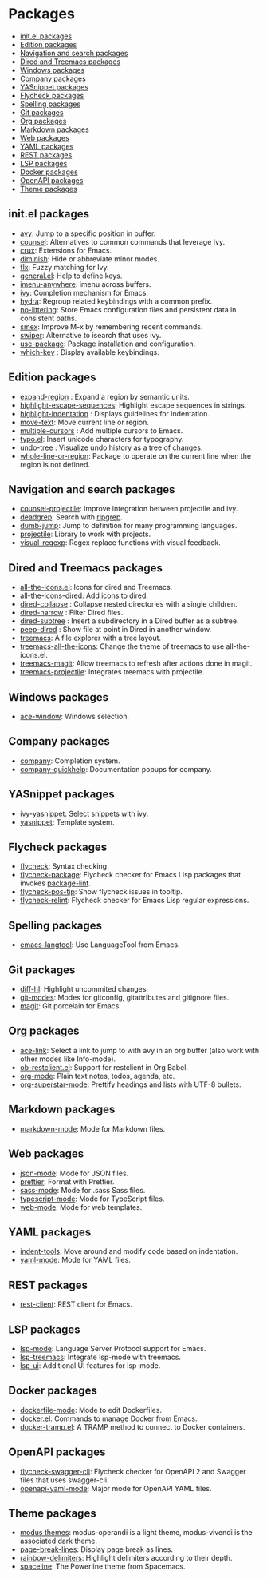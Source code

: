 # Packages

<!-- START doctoc generated TOC please keep comment here to allow auto update -->
<!-- DON'T EDIT THIS SECTION, INSTEAD RE-RUN doctoc TO UPDATE -->

- [init.el packages](#initel-packages)
- [Edition packages](#edition-packages)
- [Navigation and search packages](#navigation-and-search-packages)
- [Dired and Treemacs packages](#dired-and-treemacs-packages)
- [Windows packages](#windows-packages)
- [Company packages](#company-packages)
- [YASnippet packages](#yasnippet-packages)
- [Flycheck packages](#flycheck-packages)
- [Spelling packages](#spelling-packages)
- [Git packages](#git-packages)
- [Org packages](#org-packages)
- [Markdown packages](#markdown-packages)
- [Web packages](#web-packages)
- [YAML packages](#yaml-packages)
- [REST packages](#rest-packages)
- [LSP packages](#lsp-packages)
- [Docker packages](#docker-packages)
- [OpenAPI packages](#openapi-packages)
- [Theme packages](#theme-packages)

<!-- END doctoc generated TOC please keep comment here to allow auto update -->

## init.el packages

- [avy](https://github.com/abo-abo/avy): Jump to a specific position in buffer.
- [counsel](https://github.com/abo-abo/swiper): Alternatives to common commands that leverage Ivy.
- [crux](https://github.com/bbatsov/crux): Extensions for Emacs.
- [diminish](https://github.com/emacsmirror/diminish): Hide or abbreviate minor modes.
- [flx](https://github.com/lewang/flx): Fuzzy matching for Ivy.
- [general.el](https://github.com/noctuid/general.el): Help to define keys.
- [imenu-anywhere](https://github.com/vspinu/imenu-anywhere): imenu across buffers.
- [ivy](https://github.com/abo-abo/swiper): Completion mechanism for Emacs.
- [hydra](https://github.com/abo-abo/hydra): Regroup related keybindings with a common prefix.
- [no-littering](https://github.com/emacscollective/no-littering): Store Emacs configuration files and persistent data in consistent paths.
- [smex](https://github.com/nonsequitur/smex): Improve M-x by remembering recent commands.
- [swiper](https://github.com/abo-abo/swiper): Alternative to isearch that uses ivy.
- [use-package](https://github.com/jwiegley/use-package): Package installation and configuration.
- [which-key](https://github.com/justbur/emacs-which-key) : Display available keybindings.

## Edition packages

- [expand-region](https://github.com/magnars/expand-region.el) : Expand a region by semantic units.
- [highlight-escape-sequences](https://github.com/dgutov/highlight-escape-sequences): Highlight escape sequences in strings.
- [highlight-indentation](https://github.com/antonj/Highlight-Indentation-for-Emacs) : Displays guidelines for indentation.
- [move-text](https://github.com/emacsfodder/move-text): Move current line or region.
- [multiple-cursors](https://github.com/magnars/multiple-cursors.el) : Add multiple cursors to Emacs.
- [typo.el](https://github.com/jorgenschaefer/typoel): Insert unicode characters for typography.
- [undo-tree](https://elpa.gnu.org/packages/undo-tree.html) : Visualize undo history as a tree of changes.
- [whole-line-or-region](https://github.com/purcell/whole-line-or-region): Package to operate on the current line when the region is not defined.

## Navigation and search packages

- [counsel-projectile](https://github.com/ericdanan/counsel-projectile): Improve integration between projectile and ivy.
- [deadgrep](https://github.com/Wilfred/deadgrep): Search with [ripgrep](https://github.com/BurntSushi/ripgrep).
- [dumb-jump](https://github.com/jacktasia/dumb-jump): Jump to definition for many programming languages.
- [projectile](https://github.com/bbatsov/projectile): Library to work with projects.
- [visual-regexp](https://github.com/benma/visual-regexp.el): Regex replace functions with visual feedback.

## Dired and Treemacs packages

- [all-the-icons.el](https://github.com/domtronn/all-the-icons.el): Icons for dired and Treemacs.
- [all-the-icons-dired](https://github.com/jtbm37/all-the-icons-dired): Add icons to dired.
- [dired-collapse](https://github.com/Fuco1/dired-hacks#dired-collapse) : Collapse nested directories with a single children.
- [dired-narrow](https://github.com/Fuco1/dired-hacks#dired-narrow) : Filter Dired files.
- [dired-subtree](https://github.com/Fuco1/dired-hacks#dired-subtree) : Insert a subdirectory in a Dired buffer as a subtree.
- [peep-dired](https://github.com/asok/peep-dired) : Show file at point in Dired in another window.
- [treemacs](https://github.com/Alexander-Miller/treemacs): A file explorer with a tree layout.
- [treemacs-all-the-icons](https://github.com/Alexander-Miller/treemacs): Change the theme of treemacs to use all-the-icons.el.
- [treemacs-magit](https://github.com/Alexander-Miller/treemacs): Allow treemacs to refresh after actions done in magit.
- [treemacs-projectile](https://github.com/Alexander-Miller/treemacs): Integrates treemacs with projectile.

## Windows packages

- [ace-window](https://github.com/abo-abo/ace-window): Windows selection.

## Company packages

- [company](https://company-mode.github.io/): Completion system.
- [company-quickhelp](https://github.com/expez/company-quickhelp): Documentation popups for company.

## YASnippet packages

- [ivy-yasnippet](https://github.com/mkcms/ivy-yasnippet): Select snippets with ivy.
- [yasnippet](https://github.com/capitaomorte/yasnippet): Template system.

## Flycheck packages

- [flycheck](https://github.com/flycheck/flycheck): Syntax checking.
- [flycheck-package](https://github.com/purcell/flycheck-package): Flycheck checker for Emacs Lisp packages that invokes [package-lint](https://github.com/purcell/package-lint).
- [flycheck-pos-tip](https://github.com/flycheck/flycheck-pos-tip): Show flycheck issues in tooltip.
- [flycheck-relint](https://github.com/purcell/flycheck-relint/): Flycheck checker for Emacs Lisp regular expressions.

## Spelling packages

- [emacs-langtool](https://github.com/mhayashi1120/Emacs-langtool): Use LanguageTool from Emacs.

## Git packages

- [diff-hl](https://github.com/dgutov/diff-hl): Highlight uncommited changes.
- [git-modes](https://github.com/magit/git-modes): Modes for gitconfig, gitattributes and gitignore files.
- [magit](https://github.com/magit/magit): Git porcelain for Emacs.

## Org packages

- [ace-link](https://github.com/abo-abo/ace-link): Select a link to jump to with avy in an org buffer (also work with other modes like Info-mode).
- [ob-restclient.el](https://github.com/alf/ob-restclient.el): Support for restclient in Org Babel.
- [org-mode](http://orgmode.org/): Plain text notes, todos, agenda, etc.
- [org-superstar-mode](https://github.com/integral-dw/org-superstar-mode): Prettify headings and lists with UTF-8 bullets.

## Markdown packages

- [markdown-mode](http://jblevins.org/projects/markdown-mode/): Mode for Markdown files.

## Web packages

- [json-mode](https://github.com/joshwnj/json-mode): Mode for JSON files.
- [prettier](https://github.com/jscheid/prettier.el): Format with Prettier.
- [sass-mode](https://github.com/nex3/sass-mode): Mode for .sass Sass files.
- [typescript-mode](https://github.com/ananthakumaran/typescript.el): Mode for TypeScript files.
- [web-mode](http://web-mode.org/): Mode for web templates.

## YAML packages

- [indent-tools](https://gitlab.com/emacs-stuff/indent-tools): Move around and modify code based on indentation.
- [yaml-mode](https://github.com/yoshiki/yaml-mode): Mode for YAML files.

## REST packages

- [rest-client](https://github.com/pashky/restclient.el): REST client for Emacs.

## LSP packages

- [lsp-mode](https://github.com/emacs-lsp/lsp-mode): Language Server Protocol support for Emacs.
- [lsp-treemacs](https://github.com/emacs-lsp/lsp-treemacs): Integrate lsp-mode with treemacs.
- [lsp-ui](https://github.com/emacs-lsp/lsp-ui): Additional UI features for lsp-mode.

## Docker packages

- [dockerfile-mode](https://github.com/spotify/dockerfile-mode): Mode to edit Dockerfiles.
- [docker.el](https://github.com/Silex/docker.el): Commands to manage Docker from Emacs.
- [docker-tramp.el](https://github.com/emacs-pe/docker-tramp.el): A TRAMP method to connect to Docker containers.

## OpenAPI packages

- [flycheck-swagger-cli](https://github.com/magoyette/flycheck-swagger-cli): Flycheck checker for OpenAPI 2 and Swagger files that uses swagger-cli.
- [openapi-yaml-mode](https://github.com/magoyette/openapi-yaml-mode): Major mode for OpenAPI YAML files.

## Theme packages

- [modus themes](https://gitlab.com/protesilaos/modus-themes/-/tree/main): modus-operandi is a light theme, modus-vivendi is the associated dark theme.
- [page-break-lines](https://github.com/purcell/page-break-lines): Display page break as lines.
- [rainbow-delimiters](https://github.com/Fanael/rainbow-delimiters): Highlight delimiters according to their depth.
- [spaceline](https://github.com/TheBB/spaceline): The Powerline theme from Spacemacs.
